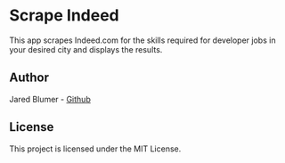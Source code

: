 # Scrape Indeed

This app scrapes Indeed.com for the skills required for developer jobs in your desired city
and displays the results.

## Author

Jared Blumer - [Github](https://github.com/jaredblumer)

## License

This project is licensed under the MIT License.
